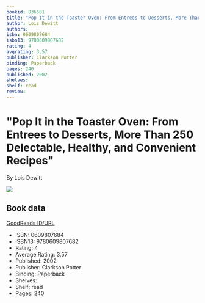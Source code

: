 ```yaml
---
bookid: 836581
title: "Pop It in the Toaster Oven: From Entrees to Desserts, More Than 250 Delectable, Healthy, and Convenient Recipes"
author: Lois Dewitt
authors: 
isbn: 0609807684
isbn13: 9780609807682
rating: 4
avgrating: 3.57
publisher: Clarkson Potter
binding: Paperback
pages: 240
published: 2002
shelves: 
shelf: read
review: 
---
```


# "Pop It in the Toaster Oven: From Entrees to Desserts, More Than 250 Delectable, Healthy, and Convenient Recipes"

By Lois Dewitt

![](https://i.gr-assets.com/images/S/compressed.photo.goodreads.com/books/1320547498l/836581.jpg)

## Book data

[GoodReads ID/URL](https://www.goodreads.com/book/show/836581)

- ISBN: 0609807684
- ISBN13: 9780609807682
- Rating: 4
- Average Rating: 3.57
- Published: 2002
- Publisher: Clarkson Potter
- Binding: Paperback
- Shelves: 
- Shelf: read
- Pages: 240

